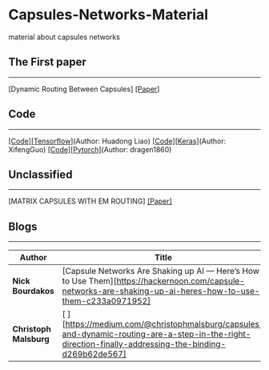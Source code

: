 # Capsules-Networks-Material
material about capsules networks 

## The First paper
--------------------------------------------
[Dynamic Routing Between Capsules] [[Paper]](https://arxiv.org/abs/1710.09829)

## Code
--------------------------------------------
[[Code][Tensorflow]](https://github.com/naturomics/CapsNet-Tensorflow)(Author: Huadong Liao)
[[Code][Keras]](https://github.com/XifengGuo/CapsNet-Keras)(Author: XifengGuo)
[[Code][Pytorch]](https://github.com/dragen1860/CapsNet-Pytorch)(Author: dragen1860)

## Unclassified
--------------------------------------------
[MATRIX CAPSULES WITH EM ROUTING] [[Paper]](https://openreview.net/pdf?id=HJWLfGWRb)

## Blogs
--------------------------------------------
| Author | Title | Address |
| ---- | ---- | ---- |
| **Nick Bourdakos** |  [Capsule Networks Are Shaking up AI — Here’s How to Use Them][https://hackernoon.com/capsule-networks-are-shaking-up-ai-heres-how-to-use-them-c233a0971952]  |
| **Christoph Malsburg** |  [ ][https://medium.com/@christophmalsburg/capsules-and-dynamic-routing-are-a-step-in-the-right-direction-finally-addressing-the-binding-d269b62de567]  |
